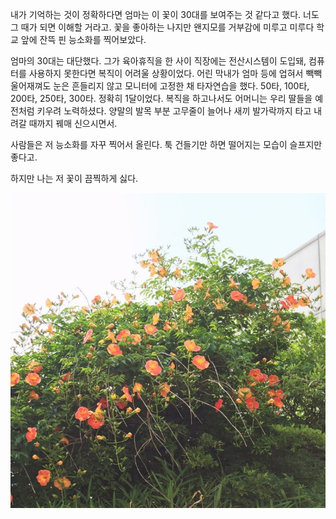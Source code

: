 내가 기억하는 것이 정확하다면 엄마는 이 꽃이 30대를 보여주는 것 같다고 했다. 너도 그 때가 되면 이해할 거라고. 꽃을 좋아하는 나지만 왠지모를 거부감에 미루고 미루다 학교 앞에 잔뜩 핀 능소화를 찍어보았다.

엄마의 30대는 대단했다. 그가 육아휴직을 한 사이 직장에는 전산시스템이 도입돼, 컴퓨터를 사용하지 못한다면 복직이 어려울 상황이었다. 어린 막내가 엄마 등에 업혀서 빽빽 울어재껴도 눈은 흔들리지 않고 모니터에 고정한 채 타자연습을 했다. 50타, 100타, 200타, 250타, 300타. 정확히 1달이었다. 복직을 하고나서도 어머니는 우리 딸들을 예전처럼 키우려 노력하셨다. 양말의 발목 부분 고무줄이 늘어나 새끼 발가락까지 타고 내려갈 때까지 꿰매 신으시면서.

사람들은 저 능소화를 자꾸 찍어서 올린다. 툭 건들기만 하면 떨어지는 모습이 슬프지만 좋다고.

하지만 나는 저 꽃이 끔찍하게 싫다.

![Trumpet-Creeper](/public/img/trumpet-creeper.jpg)
